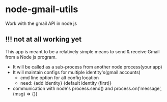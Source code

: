 # node-gmail-utils
Work with the gmail API in node js
## !!! not at all working yet
This app is meant to be a relatively simple means to send & receive Gmail from a Node js program.

* It will be called as a sub-process from another node process(your app)
* It will maintain configs for multiple identity's(gmail accounts)
  * cmd line option for alt config location
  * need: {add identity} {default identity (first)}
* communication with node's process.send() and process.on('message', (msg) => {})
